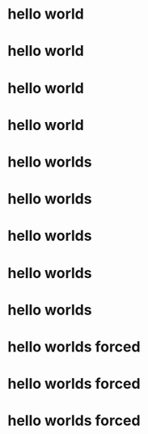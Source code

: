 # hello world
# hello world
# hello world
# hello world
# hello worlds
# hello worlds
# hello worlds
# hello worlds
# hello worlds
# hello worlds forced
# hello worlds forced
# hello worlds forced
